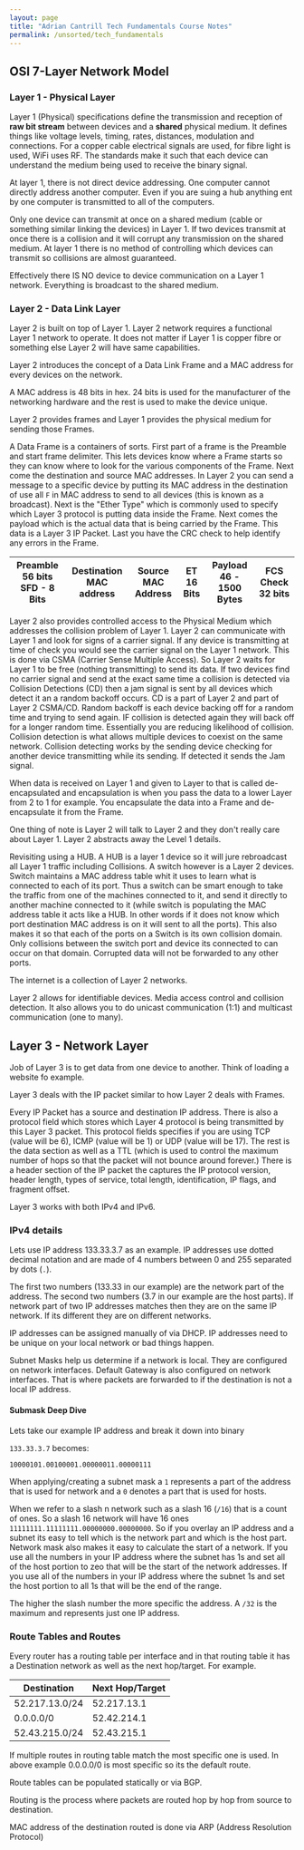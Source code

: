 ```yaml
---
layout: page
title: "Adrian Cantrill Tech Fundamentals Course Notes"
permalink: /unsorted/tech_fundamentals
---
```


## OSI 7-Layer Network Model

### Layer 1 - Physical Layer

Layer 1 (Physical) specifications define the transmission and reception of **raw bit stream** between devices and a **shared** physical medium. It defines things like voltage levels, timing, rates, distances,  modulation and connections. For a copper cable electrical signals are used, for fibre light is used, WiFi uses RF. The standards make it such that each device can understand the medium being used to receive the binary signal.

At layer 1, there is not direct device addressing. One computer cannot directly address another computer. Even if you are suing a hub anything ent by one computer is transmitted to all of the computers.

Only one device can transmit at once on a shared medium (cable or something similar linking the devices) in Layer 1. If two devices transmit at once there is a collision and it will corrupt any transmission on the shared medium. At layer 1 there is no method of controlling which devices can transmit so collisions are almost guaranteed.

Effectively there IS NO device to device communication on a Layer 1 network. Everything is broadcast to the shared medium.

### Layer 2 - Data Link Layer

Layer 2 is built on top of Layer 1. Layer 2 network requires a functional Layer 1 network to operate. It does not matter if Layer 1 is copper fibre or something else Layer 2 will have same capabilities.

Layer 2 introduces the concept of a Data Link Frame and a MAC address for every devices on the network.

A MAC address is 48 bits in hex. 24 bits is used for the manufacturer of the networking hardware and the rest is used to make the device unique.

Layer 2 provides frames and Layer 1 provides the physical medium for sending those Frames.

A Data Frame is a containers of sorts. First part of a frame is the Preamble and start frame delimiter. This lets devices know where a Frame starts so they can know where to look for the various components of the Frame.  Next come the destination and source MAC addresses. In Layer 2 you can send a message to a specific device by putting its MAC address in the destination of use all `F` in MAC address to send to all devices (this is known as a broadcast). Next is the "Ether Type" which is commonly used to specify which Layer 3 protocol is putting data inside the Frame. Next comes the payload which is the actual data that is being carried by the Frame. This data is a Layer 3 IP Packet. Last you have the CRC check to help identify any errors in the Frame.

| Preamble 56 bits SFD - 8 Bits | Destination MAC address | Source MAC Address | ET 16 Bits | Payload 46 - 1500 Bytes | FCS Check 32 bits |
| ----------------------------- | ----------------------- | ------------------ | ---------- | ----------------------- | ----------------- |

Layer 2 also provides controlled access to the Physical Medium which addresses the collision problem of Layer 1. Layer 2 can communicate with Layer 1 and look for signs of a carrier signal. If any device is transmitting at time of check you would see the carrier signal on the Layer 1 network. This is done via CSMA (Carrier Sense Multiple Access). So Layer 2 waits for Layer 1 to be free (nothing transmitting) to send its data. If two devices find no carrier signal and send at the exact same time a collision is detected via Collision Detections (CD) then a jam signal is sent by all devices which detect it an a random backoff occurs. CD is a part of Layer 2 and part of Layer 2 CSMA/CD. Random backoff is each device backing off for a random time and trying to send again. IF collision is detected again they will back off for a longer random time. Essentially you are reducing likelihood of collision. Collision detection is what allows multiple devices to coexist on the same network. Collision detecting works by the sending device checking for another device transmitting while its sending. If detected it sends the Jam signal.

When data is received on Layer 1 and given to Layer to that is called de-encapsulated and encapsulation is when you pass the data to a lower Layer from 2 to 1 for example. You encapsulate the data into a Frame and de-encapsulate it from the Frame.

One thing of note is Layer 2 will talk to Layer 2 and they don't really care about Layer 1. Layer 2 abstracts away the Level 1 details.

Revisiting using a HUB. A HUB is a layer 1 device so it will jure rebroadcast all Layer 1 traffic including Collisions. A switch however is a Layer 2 devices. Switch maintains a MAC address table whit it uses to learn what is connected to each of its port. Thus a switch can be smart enough to take the traffic from one of the machines connected to it, and send it directly to another machine connected to it (while switch is populating the MAC address table it acts like a HUB. In other words if it does not know which port destination MAC address is on it will sent to all the ports). This also makes it so that each of the ports on a Switch is its own collision domain. Only collisions between the switch port and device its connected to can occur on that domain. Corrupted data will not be forwarded to any other ports.

The internet is a collection of Layer 2 networks.

Layer 2 allows for identifiable devices. Media access control and collision detection. It also allows you to do unicast communication (1:1) and multicast communication (one to many).

## Layer 3 - Network Layer

Job of Layer 3 is to get data from one device to another. Think of loading a website fo example.

Layer 3 deals with the IP packet similar to how Layer 2 deals with Frames.

Every IP Packet has a source and destination IP address. There is also a protocol field which stores which Layer 4 protocol is being transmitted by this Layer 3 packet. This protocol fields specifies if you are using TCP (value will be 6), ICMP (value will be 1) or UDP (value will be 17). The rest is the data section as well as a TTL (which is used to control the maximum number of hops so that the packet will not bounce around forever.) There is a header section of the IP packet the captures the IP protocol version, header length, types of service, total length, identification, IP flags, and fragment offset.

Layer 3 works with both IPv4 and IPv6.

### IPv4 details

Lets use IP address 133.33.3.7 as an example.  IP addresses use dotted decimal notation and are made of 4 numbers between 0 and 255 separated by dots (`.`).

The first two numbers (133.33 in our example) are the network part of the address. The second two numbers (3.7 in our example are the host parts). If network part of two IP addresses matches then they are on the same IP network. If its different they are on different networks.

IP addresses can be assigned manually of via DHCP. IP addresses need to be unique on your local network or bad things happen.

Subnet Masks help us determine if a network is local. They are configured on network interfaces. Default Gateway is also configured on network interfaces. That is where packets are forwarded to if the destination is not a local IP address.

#### Submask Deep Dive

Lets take our example IP address and break it down into binary

`133.33.3.7` becomes:

`10000101.00100001.00000011.00000111`

When applying/creating a subnet mask a `1` represents a part of the address that is used for network and a `0` denotes a part that is used for hosts.

When we refer to a slash n network such as a slash 16 (`/16`) that is a count of ones. So a slash 16 network will have 16 ones `11111111.11111111.00000000.00000000`. So if you overlay an IP address and a subnet its easy to tell which is the network part and which is the host part. Network mask also makes it easy to calculate the start of a network.  If you use all the numbers in your IP address where the subnet has 1s and set all of the host portion to zeo that will be the start of the network addresses. If you use all of the numbers in your IP address where the subnet 1s and set the host portion to all 1s that will be the end of the range.

The higher the slash number the more specific the address. A `/32` is the maximum and represents just one IP address.

### Route Tables and Routes

Every router has a routing table per interface and in that routing table it has a Destination network as well as the next hop/target. For example.

| Destination | Next Hop/Target |
| ----------- | --------------- |
| 52.217.13.0/24 | 52.217.13.1 |
| 0.0.0.0/0 | 52.42.214.1 |
| 52.43.215.0/24 | 52.43.215.1 |

If multiple routes in routing table match the most specific one is used. In above example 0.0.0.0/0 is most specific so its the default route.

Route tables can be populated statically or via BGP.

Routing is the process where packets are routed hop by hop from source to destination.

MAC address of the destination routed is done via ARP (Address Resolution Protocol)